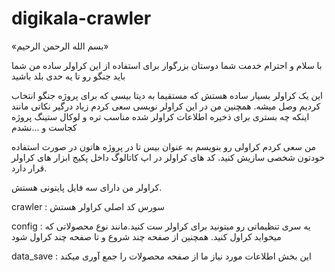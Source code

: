 # digikala-crawler
«بسم الله الرحمن الرحیم»

با سلام و احترام خدمت شما دوستان بزرگوار
برای استفاده از این کراولر ساده من شما باید جنگو رو تا یه حدی بلد باشید

این یک کراولر بسیار ساده هستش که مستقیما به دیتا بیسی که برای پروژه جنگو انتخاب کردیم وصل میشه.
همچنین من در این کراولر نویسی سعی کردم زیاد درگیر نکاتی مانند اینکه چه بستری برای ذخیره اطلاعات کراولر شده مناسب تره و لوکال ستینگ پروژه کجاست و ...نشدم

من سعی کردم کراولی رو بنویسم به عنوان بیس تا در پروژه هاتون در صورت استفاده خودتون شخصی سازیش کنید.
کد های کراولر در اپ کاتالوگ داخل پکیج ابزار های کراولر قرار دارد.

کراولر من دارای سه فایل پایتونی هستش.

crawler : سورس کد اصلی کراولر هستش

config : یه سری تنظیماتی رو میتونید برای کراولر ست کنید.مانند نوع محصولاتی که میخواید کراول کنید. همچنین از صفحه چند شروع و تا صفحه چند کراول شود

data_save : این بخش اطلاعات مورد نیاز ما از صفحه محصولات را جمع آوری میکند 
